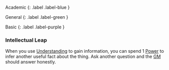 Academic
{: .label .label-blue }

General
{: .label .label-green }

Basic
{: .label .label-purple }

### Intellectual Leap

When you use [Understanding](Game/Core/Intelligence#Understanding) to gain information, you can spend 1 [Power](Game/Core/Blocks/Power) to infer another useful fact about the thing. Ask another question and the [GM](Game/How-To-Play#GM) should answer honestly.
